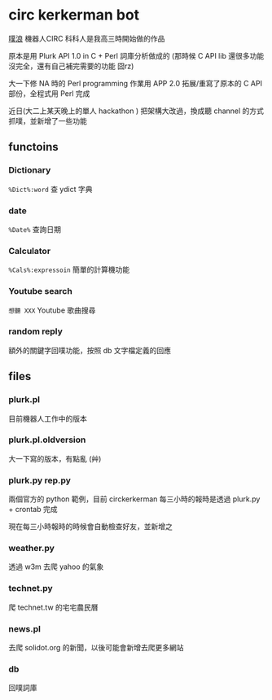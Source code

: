 # circ kerkerman bot #

[噗浪](http://www.plurk.com) 機器人CIRC 科科人是我高三時開始做的作品

原本是用 Plurk API 1.0 in C + Perl 詞庫分析做成的 (那時候 C API lib 還很多功能沒完全，還有自己補完需要的功能 囧rz)

大一下修 NA 時的 Perl programming 作業用 APP 2.0 拓展/重寫了原本的 C API 部份，全程式用 Perl 完成

近日(大二上某天晚上的單人 hackathon ) 把架構大改過，換成聽 channel 的方式抓噗，並新增了一些功能



## functoins ##

### Dictionary ###

`%Dict%:word` 查 ydict 字典

### date ###

`%Date%` 查詢日期

### Calculator ###

`%Cals%:expressoin` 簡單的計算機功能

### Youtube search ###

`想聽 XXX` Youtube 歌曲搜尋

### random reply ###

額外的關鍵字回噗功能，按照 db 文字檔定義的回應


## files ##

### plurk.pl ###

目前機器人工作中的版本

### plurk.pl.oldversion ###

大一下寫的版本，有點亂 (艸)

###  plurk.py  rep.py ###

兩個官方的 python 範例，目前 circkerkerman 每三小時的報時是透過 plurk.py + crontab 完成

現在每三小時報時的時候會自動檢查好友，並新增之

###  weather.py ###

透過 w3m 去爬 yahoo 的氣象

### technet.py ###

爬 technet.tw 的宅宅農民曆

###  news.pl ###

去爬 solidot.org 的新聞，以後可能會新增去爬更多網站

### db ###

回噗詞庫
